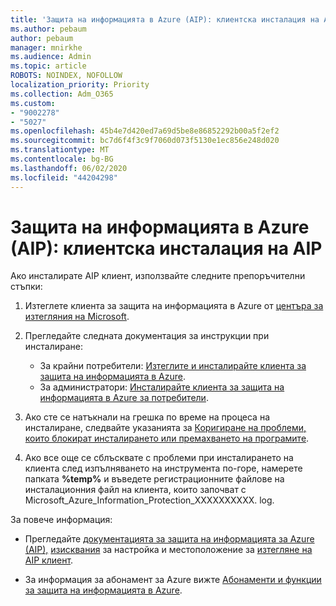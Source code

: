 ```yaml
---
title: 'Защита на информацията в Azure (AIP): клиентска инсталация на AIP'
ms.author: pebaum
author: pebaum
manager: mnirkhe
ms.audience: Admin
ms.topic: article
ROBOTS: NOINDEX, NOFOLLOW
localization_priority: Priority
ms.collection: Adm_O365
ms.custom:
- "9002278"
- "5027"
ms.openlocfilehash: 45b4e7d420ed7a69d5be8e86852292b00a5f2ef2
ms.sourcegitcommit: bc7d6f4f3c9f7060d073f5130e1ec856e248d020
ms.translationtype: MT
ms.contentlocale: bg-BG
ms.lasthandoff: 06/02/2020
ms.locfileid: "44204298"
---
```

# <a name="azure-information-protection-aip-client-installation"></a>Защита на информацията в Azure (AIP): клиентска инсталация на AIP

Ако инсталирате AIP клиент, използвайте следните препоръчителни стъпки:

1. Изтеглете клиента за защита на информацията в Azure от [центъра за изтегляния на Microsoft](https://www.microsoft.com/download/details.aspx?id=53018).

2. Прегледайте следната документация за инструкции при инсталиране:

    - За крайни потребители: [Изтеглите и инсталирайте клиента за защита на информацията в Azure](https://docs.microsoft.com/azure/information-protection/rms-client/install-client-app).
    - За администратори: [Инсталирайте клиента за защита на информацията в Azure за потребители](https://docs.microsoft.com/azure/information-protection/rms-client/client-admin-guide-install).

3. Ако сте се натъкнали на грешка по време на процеса на инсталиране, следвайте указанията за [Коригиране на проблеми, които блокират инсталирането или премахването на програмите](https://support.microsoft.com/help/17588/windows-fix-problems-that-block-programs-being-installed-or-removed).

4. Ако все още се сблъсквате с проблеми при инсталирането на клиента след изпълняването на инструмента по-горе, намерете папката **%temp%** и въведете регистрационните файлове на инсталационния файл на клиента, които започват с Microsoft_Azure_Information_Protection_XXXXXXXXXX. log.

За повече информация:

- Прегледайте [документацията за защита на информацията за Azure (AIP),](https://docs.microsoft.com/azure/information-protection/what-is-information-protection) [изисквания](https://docs.microsoft.com/azure/information-protection/get-started/requirements) за настройка и местоположение за [изтегляне на AIP клиент](https://www.microsoft.com/download/details.aspx?id=53018).

- За информация за абонамент за Azure вижте [Абонаменти и функции за защита на информацията в Azure](https://azure.microsoft.com/pricing/details/information-protection).
